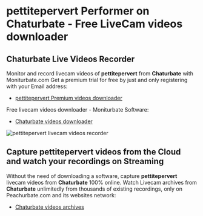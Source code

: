 # pettitepervert Performer on Chaturbate - Free LiveCam videos downloader

## Chaturbate Live Videos Recorder

Monitor and record livecam videos of **pettitepervert** from **Chaturbate** with Moniturbate.com
Get a premium trial for free by just and only registering with your Email address:
* [pettitepervert Premium videos downloader](https://moniturbate.com/request-demo-licence-key.html)

Free livecam videos downloader - Moniturbate Software:
* [Chaturbate videos downloader](https://moniturbate.com/moniturbate-download-software.html)

![pettitepervert livecam videos recorder](https://peachurnet.com/templates/moniturbate-software.png)


## Capture pettitepervert videos from the Cloud and watch your recordings on Streaming

Without the need of downloading a software, capture **pettitepervert** livecam videos from **Chaturbate** 100% online.
Watch Livecam archives from **Chaturbate** unlimitedly from thousands of existing recordings, only on Peachurbate.com and its websites network:
* [Chaturbate videos archives](https://peachurnet.com/)